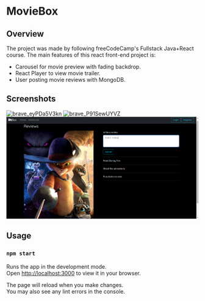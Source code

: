 # MovieBox

## Overview

The project was made by following freeCodeCamp's Fullstack Java+React course. The main features of this react front-end project is:
* Carousel for movie preview with fading backdrop.
* React Player to view movie trailer.
* User posting movie reviews with MongoDB.

## Screenshots
![brave_eyPDa5V3kn](https://github.com/NipunRamani99/moviebox/blob/main/media/brave_EtBjSpDArN.gif?raw=true)
![brave_P91SewUYVZ](https://github.com/NipunRamani99/moviebox/assets/17413156/1836c27d-450f-447d-8d07-b983eff2b657)
![brave_SVLEucDjeT](https://github.com/NipunRamani99/moviebox/blob/main/media/brave_EUR00ko3QK.png?raw=true)



## Usage 
### `npm start`

Runs the app in the development mode.\
Open [http://localhost:3000](http://localhost:3000) to view it in your browser.

The page will reload when you make changes.\
You may also see any lint errors in the console.
